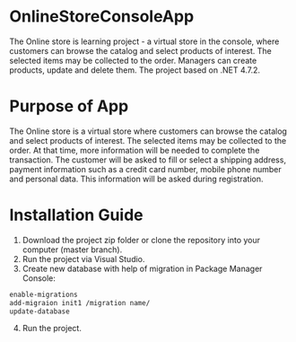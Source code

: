 # OnlineStoreConsoleApp
The Online store is learning project - a virtual store in the console, where customers can browse the catalog and select products of interest. The selected items may be collected to the order. Managers can create products, update and delete them. The project based on .NET 4.7.2.
# Purpose of App
The Online store is a virtual store where customers can browse the catalog and select products of interest. The selected items may be collected to the order. At that time, more information will be needed to complete the transaction. The customer will be asked to fill or select a shipping address, payment information such as a credit card number, mobile phone number and personal data. This information will be asked during registration.
# Installation Guide
1) Download the project zip folder or clone the repository into your computer (master branch).
2) Run the project via Visual Studio.
3) Create new database with help of migration in Package Manager Console:

```bash
enable-migrations
add-migraion init1 /migration name/
update-database
```
4) Run the project.     
    
